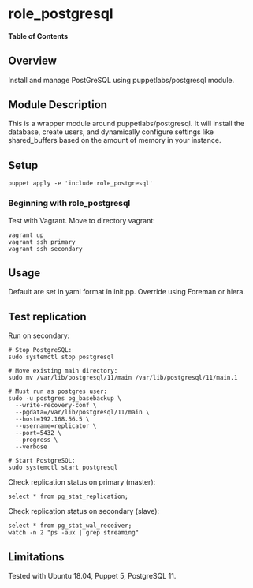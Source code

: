 # role_postgresql

#### Table of Contents

## Overview

Install and manage PostGreSQL using puppetlabs/postgresql module.

## Module Description

This is a wrapper module around puppetlabs/postgresql. It will install the database, create users, and dynamically configure settings like shared_buffers based on the amount of memory in your instance.

## Setup

    puppet apply -e 'include role_postgresql'

### Beginning with role_postgresql

Test with Vagrant. Move to directory vagrant:

    vagrant up
    vagrant ssh primary
    vagrant ssh secondary

## Usage

Default are set in yaml format in init.pp. Override using Foreman or hiera. 

## Test replication

Run on secondary:

    # Stop PostgreSQL:
    sudo systemctl stop postgresql
    
    # Move existing main directory:
    sudo mv /var/lib/postgresql/11/main /var/lib/postgresql/11/main.1

    # Must run as postgres user:
    sudo -u postgres pg_basebackup \
      --write-recovery-conf \
      --pgdata=/var/lib/postgresql/11/main \
      --host=192.168.56.5 \
      --username=replicator \
      --port=5432 \
      --progress \
      --verbose

    # Start PostgreSQL:
    sudo systemctl start postgresql
    
Check replication status on primary (master):

    select * from pg_stat_replication;

Check replication status on secondary (slave):

    select * from pg_stat_wal_receiver;
    watch -n 2 "ps -aux | grep streaming"

## Limitations

Tested with Ubuntu 18.04, Puppet 5, PostgreSQL 11.
